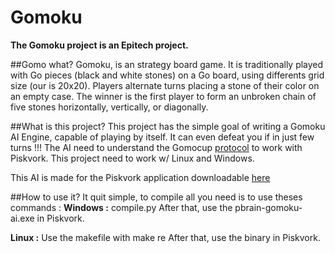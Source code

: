 # Gomoku
**The Gomoku project is an Epitech project.**

##Gomo what?
Gomoku, is an strategy board game. It is traditionally played with Go pieces (black and white stones) on a Go board, using differents grid size (our is 20x20). Players alternate turns placing a stone of their color on an empty case. The winner is the first player to form an unbroken chain of five stones horizontally, vertically, or diagonally.

##What is this project?
This project has the simple goal of writing a Gomoku AI Engine, capable of playing by itself. It can even defeat you if in just few turns !!! The AI need to understand the Gomocup [protocol](http://petr.lastovicka.sweb.cz/protocl2en.htm) to work with Piskvork.
This project need to work w/ Linux and Windows.


This AI is made for the Piskvork application downloadable [here](https://sourceforge.net/projects/piskvork/)


##How to use it?
It quit simple, to compile all you need is to use theses commands :
**Windows :**
compile.py
After that, use the pbrain-gomoku-ai.exe in Piskvork.

**Linux :**
Use the makefile with 
make re
After that, use the binary in Piskvork.
